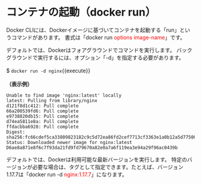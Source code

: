 # コンテナの起動（docker run）
Docker CLIには、Dockerイメージに基づいてコンテナを起動する「run」というコマンドがあります。 書式は「docker run <span style="color: red; ">options image-name</span>」です。  

デフォルトでは、Dockerはフォアグラウンドでコマンドを実行します。 バックグラウンドで実行するには、オプション「-d」を指定する必要があります。  
<br>
$ `docker run -d nginx`{{execute}}  
<br>
**（表示例）**  
```
Unable to find image 'nginx:latest' locally  
latest: Pulling from library/nginx  
d121f8d1c412: Pull complete  
66a200539fd6: Pull complete  
e9738820db15: Pull complete  
d74ea5811e8a: Pull complete  
ffdacbba6928: Pull complete  
Digest: sha256:fc66cdef5ca33809823182c9c5d72ea86fd2cef7713cf3363e1a0b12a5d77500  
Status: Downloaded newer image for nginx:latest  
D6ae8a871e8f6c7f93da21fd9fd79670a82e0a7a6f119ea3e94a29f96ac0439b  
```
デフォルトでは、Dockerは利用可能な最新バージョンを実行します。 特定のバージョンが必要な場合は、タグとして指定できます。たとえば、バージョン1.17.7は「docker run -d <span style="color: red; ">nginx:1.17.7</span>」になります。
